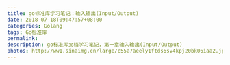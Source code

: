 ```yaml
---
title: go标准库学习笔记：输入输出(Input/Output)
date: 2018-07-18T09:47:57+08:00
categories: Golang
tags: Go标准库
permalink: 
description: go标准库文档学习笔记，第一章输入输出(Input/Output)
photos: http://ww1.sinaimg.cn/large/c55a7aeely1ftds6sv4kpj20bk06iaa2.jpg
---
```

